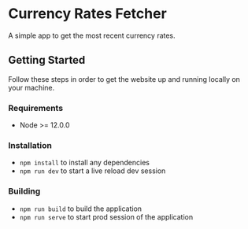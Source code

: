 # Currency Rates Fetcher

A simple app to get the most recent currency rates.

## Getting Started

Follow these steps in order to get the website up and running locally on your machine.

### Requirements

-   Node >= 12.0.0

### Installation

-   `npm install` to install any dependencies
-   `npm run dev` to start a live reload dev session

### Building

-   `npm run build` to build the application
-   `npm run serve` to start prod session of the application

